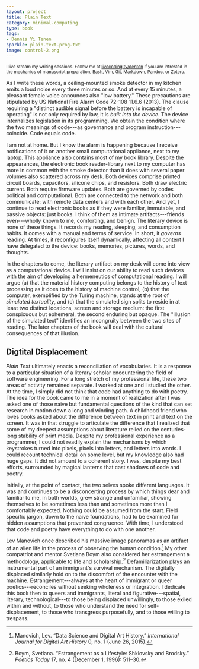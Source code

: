 ```yaml
---
layout: project
title: Plain Text
category: minimal-computing
type: book
tags:
- Dennis Yi Tenen
sparkle: plain-text-prog.txt
image: control-2.png
---
```


<sup>I live stream my writing sessions. Follow me at [livecoding.tv/denten](https://www.livecoding.tv/denten) if you are intrested in the mechanics of manuscript preparation, Bash, Vim, Git, Markdown, Pandoc, or Zotero.</sup>

As I write these words, a ceiling-mounted smoke detector in my kitchen emits a
loud noise every three minutes or so. And at every 15 minutes, a pleasant
female voice announces also "low battery." These precautions are stipulated by
US National Fire Alarm Code 72-108 11.6.6 (2013). The clause requiring a
"distinct audible signal before the battery is incapable of operating" is not
only required by law, it is *built into the device*. The device internalizes
legislation in its programming. We obtain the condition where the two meanings
of code---as governance and program instruction---coincide. Code equals code.

I am not at home. But I know the alarm is happening because I receive
notifications of it on another small computational appliance, next to my
laptop. This appliance also contains most of my book library. Despite the
appearances, the electronic book reader-library next to my computer has more in
common with the smoke detector than it does with several paper volumes also
scattered across my desk. Both devices comprise printed circuit boards,
capacitors, silicone chips, and resistors. Both draw electric current. Both
require firmware updates. Both are governed by codes political and
computational. Both are connected to the network and both communicate: with
remote data centers and with each other. And yet, I continue to read electronic
books as if they were familiar, immutable, and passive objects: just books. I
think of them as intimate artifacts---friends even---wholly known to me,
comforting, and benign. The literary device is none of these things. It records
my reading, sleeping, and consumption habits. It comes with a manual and terms
of service. In short, it *governs* reading. At times, it reconfigures itself
dynamically, affecting all content I have delegated to the device: books,
memories, pictures, words, and thoughts.

In the chapters to come, the literary artifact on my desk will come into view
as a computational device. I will insist on our ability to read such devices
with the aim of developing a hermeneutics of computational reading. I will
argue (a) that the material history computing belongs to the history of text
processing as it does to the history of machine control, (b) that the computer,
exemplified by the Turing machine, stands at the root of *simulated
textuality*, and (c) that the simulated sign splits to reside in at least two
distinct locations, screen and storage medium: the first conspicuous but
ephemeral, the second enduring but opaque. The "illusion of the simulated text"
identifies an incongruity between the two sites of reading. The later chapters
of the book will deal with the cultural consequences of that illusion.

## Digtital Displacement

*Plain Text* ultimately enacts a reconciliation of vocabularies. It is a
response to a particular situation of a literary scholar encountering the field
of software engineering. For a long stretch of my professional life, these two
areas of activity remained separate. I worked at one and I studied the other.
At the time, I simply did not think that code had anything to do with poetry.
The idea for the book came to me in a moment of realization after I was asked
one of those naive but fundamental questions of the kind that can set research
in motion down a long and winding path. A childhood friend who loves books
asked about the difference between text in print and text on the screen. It was
in that struggle to articulate the difference that I realized that some of my
deepest assumptions about literature relied on the centuries-long stability of
print media. Despite my professional experience as a programmer, I could not
readily explain the mechanisms by which keystrokes turned into pixels, pixels
into letters, and letters into words. I could recount technical detail on some
level, but my knowledge also had huge gaps. It did not amount to a coherent
story. I was, despite my best efforts, surrounded by magical lanterns that cast
shadows of code and poetry.

Initially, at the point of contact, the two selves spoke different languages.
It was and continues to be a disconcerting process by which things dear and
familiar to me, in both worlds, grew strange and unfamiliar, showing themselves
to be sometimes less than and sometimes more than I comfortably expected.
Nothing could be assumed from the start. Field specific jargon, down to the
naive foundations, had to be examined for hidden assumptions that prevented
congruence. With time, I understood that code and poetry have everything to do
with one another.

Lev Manovich once described his massive image panoramas as an artifact of an
alien life in the process of observing the human condition.[^ln-mano] My other
compatriot and mentor Svetlana Boym also considered her estrangement a
methodology, applicable to life and scholarship.[^ln-boym] Defamiliarization
plays an instrumental part of an immigrant's survival mechanism. The digitally
displaced similarly hold on to the discomfort of the encounter with the
machine.  Estrangement---always at the heart of immigrant or queer
poetics---reconciles without seeking wholeness or integration. I dedicate this
book then to queers and immigrants, literal and figurative---spatial, literary,
technological---to those being displaced unwillingly, to those exiled within
and without, to those who understand the need for self-displacement, to those
who transgress purposefully, and to those willing to trespass.

[^ln-mano]:  Manovich, Lev. “Data Science and Digital Art History.” *International Journal for Digital Art History* 0, no. 1 (June 26, 2015).

[^ln-boym]: Boym, Svetlana. “Estrangement as a Lifestyle: Shklovsky and Brodsky.” *Poetics Today* 17, no. 4 (December 1, 1996): 511–30.

[^ln-uni]: The Unicode Consortium. *The Unicode Standard: Worldwide Character Encoding*, Version 1.0, Volume 1. Reading, Mass.: Addison-Wesley, 1990.

[^ln-lacan]: The evanescent absence of life that Lacan mentions as "the sign about which Robinson Crusoe would make no mistake." See Lacan, Jacques. *The Seminar of Jacques Lacan: The Psychoses, 1955-1956.* W. W. Norton & Company, 1997.

[^ln-kt]: Kittler, Friedrich A., Geoffrey Winthrop-Young, and Michael. Wutz. *Gramophone, Film, Typewriter.* Stanford, Calif.: Stanford University Press, 1999.
